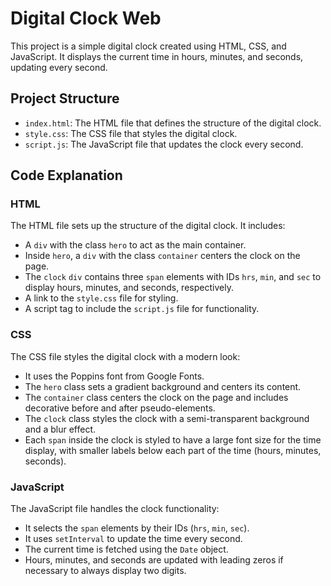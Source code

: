 # Digital Clock Web

This project is a simple digital clock created using HTML, CSS, and JavaScript. It displays the current time in hours, minutes, and seconds, updating every second.

## Project Structure

- `index.html`: The HTML file that defines the structure of the digital clock.
- `style.css`: The CSS file that styles the digital clock.
- `script.js`: The JavaScript file that updates the clock every second.

## Code Explanation

### HTML

The HTML file sets up the structure of the digital clock. It includes:
- A `div` with the class `hero` to act as the main container.
- Inside `hero`, a `div` with the class `container` centers the clock on the page.
- The `clock` `div` contains three `span` elements with IDs `hrs`, `min`, and `sec` to display hours, minutes, and seconds, respectively.
- A link to the `style.css` file for styling.
- A script tag to include the `script.js` file for functionality.

### CSS

The CSS file styles the digital clock with a modern look:
- It uses the Poppins font from Google Fonts.
- The `hero` class sets a gradient background and centers its content.
- The `container` class centers the clock on the page and includes decorative before and after pseudo-elements.
- The `clock` class styles the clock with a semi-transparent background and a blur effect.
- Each `span` inside the clock is styled to have a large font size for the time display, with smaller labels below each part of the time (hours, minutes, seconds).

### JavaScript

The JavaScript file handles the clock functionality:
- It selects the `span` elements by their IDs (`hrs`, `min`, `sec`).
- It uses `setInterval` to update the time every second.
- The current time is fetched using the `Date` object.
- Hours, minutes, and seconds are updated with leading zeros if necessary to always display two digits.


